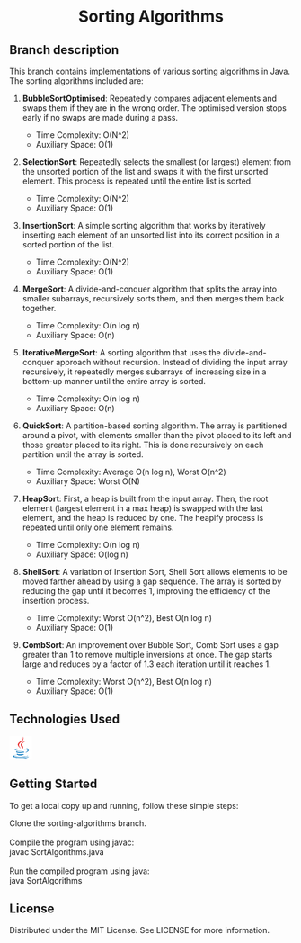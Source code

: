 <h1 align="center">Sorting Algorithms</h1>
<h2>Branch description</h2>
This branch contains implementations of various sorting algorithms in Java.
The sorting algorithms included are:

1. **BubbleSortOptimised**: Repeatedly compares adjacent elements and swaps them if they are in the wrong order. The optimised version stops early if no swaps are made during a pass.
   - Time Complexity: O(N^2) 
   - Auxiliary Space: O(1)

2. **SelectionSort**: Repeatedly selects the smallest (or largest) element from the unsorted portion of the list and swaps it with the first unsorted element. This process is repeated until the entire list is sorted.
   - Time Complexity: O(N^2)
   - Auxiliary Space: O(1)

3. **InsertionSort**: A simple sorting algorithm that works by iteratively inserting each element of an unsorted list into its correct position in a sorted portion of the list.
   - Time Complexity: O(N^2)
   - Auxiliary Space: O(1)
     
4. **MergeSort**: A divide-and-conquer algorithm that splits the array into smaller subarrays, recursively sorts them, and then merges them back together.
   - Time Complexity: O(n log n)
   - Auxiliary Space: O(n)

5. **IterativeMergeSort**: A sorting algorithm that uses the divide-and-conquer approach without recursion. Instead of dividing the input array recursively, it repeatedly merges subarrays of increasing size in a bottom-up manner until the entire array is sorted.
   - Time Complexity: O(n log n)
   - Auxiliary Space: O(n)

6. **QuickSort**: A partition-based sorting algorithm. The array is partitioned around a pivot, with elements smaller than the pivot placed to its left and those greater placed to its right. This is done recursively on each partition until the array is sorted.
   - Time Complexity: Average O(n log n), Worst O(n^2)
   - Auxiliary Space: Worst O(N)

7. **HeapSort**: First, a heap is built from the input array. Then, the root element (largest element in a max heap) is swapped with the last element, and the heap is reduced by one. The heapify process is repeated until only one element remains.
   - Time Complexity: O(n log n)
   - Auxiliary Space: O(log n)

8. **ShellSort**: A variation of Insertion Sort, Shell Sort allows elements to be moved farther ahead by using a gap sequence. The array is sorted by reducing the gap until it becomes 1, improving the efficiency of the insertion process.
   - Time Complexity: Worst O(n^2), Best O(n log n)
   - Auxiliary Space: O(1)
  
9. **CombSort**: An improvement over Bubble Sort, Comb Sort uses a gap greater than 1 to remove multiple inversions at once. The gap starts large and reduces by a factor of 1.3 each iteration until it reaches 1.
   - Time Complexity: Worst O(n^2), Best O(n log n)
   - Auxiliary Space: O(1)

<h2>Technologies Used</h2>
<a href="https://www.java.com" target="_blank" rel="noreferrer"> <img src="https://raw.githubusercontent.com/devicons/devicon/master/icons/java/java-original.svg" alt="java" width="40" height="40"/> </a>

<h2>Getting Started</h2>
To get a local copy up and running, follow these simple steps:
<br/>

Clone the sorting-algorithms branch.<br/><br/>
Compile the program using javac:<br/>
javac SortAlgorithms.java<br/><br/>
Run the compiled program using java:<br/>
java SortAlgorithms

<h2>License</h2>
Distributed under the MIT License. See LICENSE for more information.
